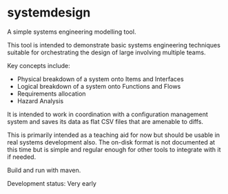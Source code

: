 systemdesign
============
A simple systems engineering modelling tool.

This tool is intended to demonstrate basic systems engineering techniques
suitable for orchestrating the design of large involving multiple teams.

Key concepts include:
- Physical breakdown of a system onto Items and Interfaces
- Logical breakdown of a system onto Functions and Flows
- Requirements allocation
- Hazard Analysis

It is intended to work in coordination with a configuration management system
and saves its data as flat CSV files that are amenable to diffs.

This is primarily intended as a teaching aid for now but should be usable
in real systems development also. The on-disk format is not documented
at this time but is simple and regular enough for other tools to integrate
with it if needed.

Build and run with maven.

Development status: Very early

